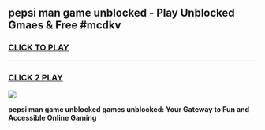 
## pepsi man game unblocked - Play Unblocked Gmaes & Free #mcdkv
<h3>
<a href="https://premium.freeplayer.one?title=pepsi_man_game_unblocked&ref=01M">CLICK TO PLAY</a></h3>
<hr>

<h3>
<a href="https://premium.freeplayer.one?title=pepsi_man_game_unblocked&ref=01M">CLICK 2 PLAY</a>
  
</h3>

<a href="https://premium.freeplayer.one?title=pepsi_man_game_unblocked&ref=01M"><img src="https://clearcache.store/games.png"></a>


**pepsi man game unblocked games unblocked: Your Gateway to Fun and Accessible Online Gaming**

